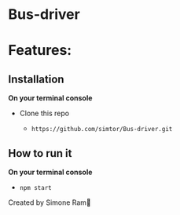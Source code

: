 # Bus-driver


# Features:



## Installation
**On your terminal console**

- Clone this repo

  - `https://github.com/simtor/Bus-driver.git`

## How to run it
**On your terminal console**

  - `npm start`


Created by Simone Ram🐏